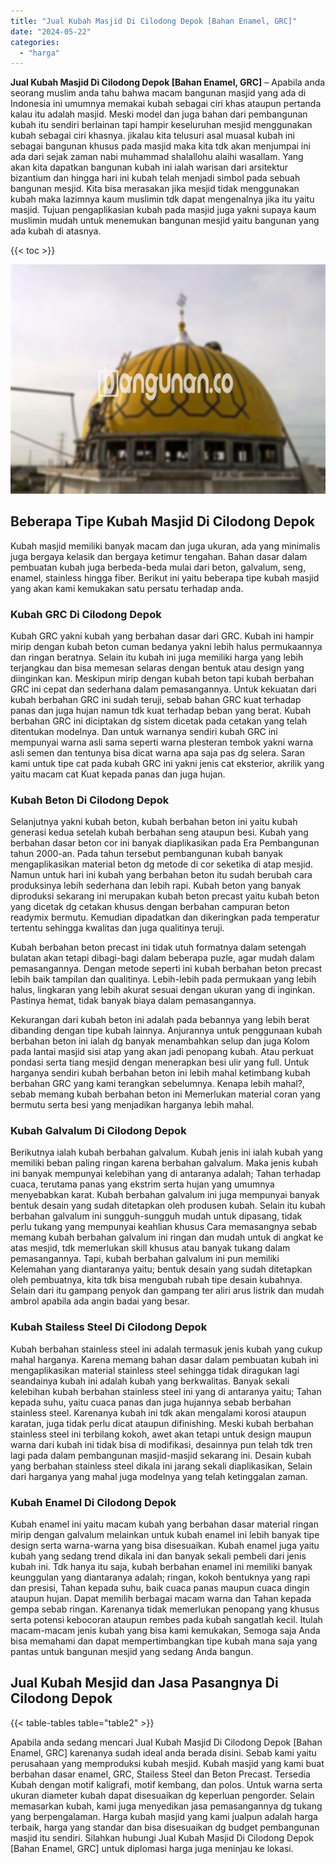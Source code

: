 ```yaml
---
title: "Jual Kubah Masjid Di Cilodong Depok [Bahan Enamel, GRC]"
date: "2024-05-22"
categories: 
  - "harga"
---
```


**Jual Kubah Masjid Di Cilodong Depok \[Bahan Enamel, GRC\]** – Apabila anda seorang muslim anda tahu bahwa macam bangunan masjid yang ada di Indonesia ini umumnya memakai kubah sebagai ciri khas ataupun pertanda kalau itu adalah masjid. Meski model dan juga bahan dari pembangunan kubah itu sendiri berlainan tapi hampir keseluruhan mesjid menggunakan kubah sebagai ciri khasnya. jikalau kita telusuri asal muasal kubah ini sebagai bangunan khusus pada masjid maka kita tdk akan menjumpai ini ada dari sejak zaman nabi muhammad shalallohu alaihi wasallam. Yang akan kita dapatkan bangunan kubah ini ialah warisan dari arsitektur bizantium dan hingga hari ini kubah telah menjadi simbol pada sebuah bangunan mesjid. Kita bisa merasakan jika mesjid tidak menggunakan kubah maka lazimnya kaum muslimin tdk dapat mengenalnya jika itu yaitu masjid. Tujuan pengaplikasian kubah pada masjid juga yakni supaya kaum muslimin mudah untuk menemukan bangunan mesjid yaitu bangunan yang ada kubah di atasnya.

{{< toc >}}

![Jual Kubah Masjid Di Cilodong Depok [Bahan Enamel, GRC]](/images/jual-kubah-masjid-39.png)

## Beberapa Tipe Kubah Masjid Di Cilodong Depok

Kubah masjid memiliki banyak macam dan juga ukuran, ada yang minimalis juga bergaya kelasik dan bergaya ketimur tengahan. Bahan dasar dalam pembuatan kubah juga berbeda-beda mulai dari beton, galvalum, seng, enamel, stainless hingga fiber. Berikut ini yaitu beberapa tipe kubah masjid yang akan kami kemukakan satu persatu terhadap anda.

### Kubah GRC Di Cilodong Depok

Kubah GRC yakni kubah yang berbahan dasar dari GRC. Kubah ini hampir mirip dengan kubah beton cuman bedanya yakni lebih halus permukaannya dan ringan beratnya. Selain itu kubah ini juga memiliki harga yang lebih terjangkau dan bisa memesan selaras dengan bentuk atau design yang diinginkan kan. Meskipun mirip dengan kubah beton tapi kubah berbahan GRC ini cepat dan sederhana dalam pemasangannya. Untuk kekuatan dari kubah berbahan GRC ini sudah teruji, sebab bahan GRC kuat terhadap panas dan juga hujan namun tdk kuat terhadap beban yang berat. Kubah berbahan GRC ini diciptakan dg sistem dicetak pada cetakan yang telah ditentukan modelnya. Dan untuk warnanya sendiri kubah GRC ini mempunyai warna asli sama seperti warna plesteran tembok yakni warna asli semen dan tentunya bisa dicat warna apa saja pas dg selera. Saran kami untuk tipe cat pada kubah GRC ini yakni jenis cat eksterior, akrilik yang yaitu macam cat Kuat kepada panas dan juga hujan.

### Kubah Beton Di Cilodong Depok

Selanjutnya yakni kubah beton, kubah berbahan beton ini yaitu kubah generasi kedua setelah kubah berbahan seng ataupun besi. Kubah yang berbahan dasar beton cor ini banyak diaplikasikan pada Era Pembangunan tahun 2000-an. Pada tahun tersebut pembangunan kubah banyak mengaplikasikan material beton dg metode di cor seketika di atap mesjid. Namun untuk hari ini kubah yang berbahan beton itu sudah berubah cara produksinya lebih sederhana dan lebih rapi. Kubah beton yang banyak diproduksi sekarang ini merupakan kubah beton precast yaitu kubah beton yang dicetak dg cetakan khusus dengan berbahan campuran beton readymix bermutu. Kemudian dipadatkan dan dikeringkan pada temperatur tertentu sehingga kwalitas dan juga qualitinya teruji.

Kubah berbahan beton precast ini tidak utuh formatnya dalam setengah bulatan akan tetapi dibagi-bagi dalam beberapa puzle, agar mudah dalam pemasangannya. Dengan metode seperti ini kubah berbahan beton precast lebih baik tampilan dan qualitinya. Lebih-lebih pada permukaan yang lebih halus, lingkaran yang lebih akurat sesuai dengan ukuran yang di inginkan. Pastinya hemat, tidak banyak biaya dalam pemasangannya.

Kekurangan dari kubah beton ini adalah pada bebannya yang lebih berat dibanding dengan tipe kubah lainnya. Anjurannya untuk penggunaan kubah berbahan beton ini ialah dg banyak menambahkan selup dan juga Kolom pada lantai masjid sisi atap yang akan jadi penopang kubah. Atau perkuat pondasi serta tiang mesjid dengan menerapkan besi ulir yang full. Untuk harganya sendiri kubah berbahan beton ini lebih mahal ketimbang kubah berbahan GRC yang kami terangkan sebelumnya. Kenapa lebih mahal?, sebab memang kubah berbahan beton ini Memerlukan material coran yang bermutu serta besi yang menjadikan harganya lebih mahal.

### Kubah Galvalum Di Cilodong Depok

Berikutnya ialah kubah berbahan galvalum. Kubah jenis ini ialah kubah yang memiliki beban paling ringan karena berbahan galvalum. Maka jenis kubah ini banyak mempunyai kelebihan yang di antaranya adalah; Tahan terhadap cuaca, terutama panas yang ekstrim serta hujan yang umumnya menyebabkan karat. Kubah berbahan galvalum ini juga mempunyai banyak bentuk desain yang sudah ditetapkan oleh produsen kubah. Selain itu kubah berbahan galvalum ini sungguh-sungguh mudah untuk dipasang, tidak perlu tukang yang mempunyai keahlian khusus Cara memasangnya sebab memang kubah berbahan galvalum ini ringan dan mudah untuk di angkat ke atas mesjid, tdk memerlukan skill khusus atau banyak tukang dalam pemasangannya. Tapi, kubah berbahan galvalum ini pun memiliki Kelemahan yang diantaranya yaitu; bentuk desain yang sudah ditetapkan oleh pembuatnya, kita tdk bisa mengubah rubah tipe desain kubahnya. Selain dari itu gampang penyok dan gampang ter aliri arus listrik dan mudah ambrol apabila ada angin badai yang besar.

### Kubah Stailess Steel Di Cilodong Depok

Kubah berbahan stainless steel ini adalah termasuk jenis kubah yang cukup mahal harganya. Karena memang bahan dasar dalam pembuatan kubah ini mengaplikasikan material stainless steel sehingga tidak diragukan lagi seandainya kubah ini adalah kubah yang berkwalitas. Banyak sekali kelebihan kubah berbahan stainless steel ini yang di antaranya yaitu; Tahan kepada suhu, yaitu cuaca panas dan juga hujannya sebab berbahan stainless steel. Karenanya kubah ini tdk akan mengalami korosi ataupun karatan, juga tidak perlu dicat ataupun difinishing. Meski kubah berbahan stainless steel ini terbilang kokoh, awet akan tetapi untuk design maupun warna dari kubah ini tidak bisa di modifikasi, desainnya pun telah tdk tren lagi pada dalam pembangunan masjid-masjid sekarang ini. Desain kubah yang berbahan stainless steel dikala ini jarang sekali diaplikasikan, Selain dari harganya yang mahal juga modelnya yang telah ketinggalan zaman.

### Kubah Enamel Di Cilodong Depok

Kubah enamel ini yaitu macam kubah yang berbahan dasar material ringan mirip dengan galvalum melainkan untuk kubah enamel ini lebih banyak tipe design serta warna-warna yang bisa disesuaikan. Kubah enamel juga yaitu kubah yang sedang trend dikala ini dan banyak sekali pembeli dari jenis kubah ini. Tdk hanya itu saja, kubah berbahan enamel ini memiliki banyak keunggulan yang diantaranya adalah; ringan, kokoh bentuknya yang rapi dan presisi, Tahan kepada suhu, baik cuaca panas maupun cuaca dingin ataupun hujan. Dapat memilih berbagai macam warna dan Tahan kepada gempa sebab ringan. Karenanya tidak memerlukan penopang yang khusus serta potensi kebocoran ataupun rembes pada kubah sangatlah kecil. Itulah macam-macam jenis kubah yang bisa kami kemukakan, Semoga saja Anda bisa memahami dan dapat mempertimbangkan tipe kubah mana saja yang pantas untuk bangunan mesjid yang sedang Anda bangun.

## Jual Kubah Mesjid dan Jasa Pasangnya Di Cilodong Depok

{{< table-tables table="table2" >}}

Apabila anda sedang mencari Jual Kubah Masjid Di Cilodong Depok \[Bahan Enamel, GRC\] karenanya sudah ideal anda berada disini. Sebab kami yaitu perusahaan yang memproduksi kubah mesjid. Kubah masjid yang kami buat berbahan dasar enamel, GRC, Stailess Steel dan Beton Precast. Tersedia Kubah dengan motif kaligrafi, motif kembang, dan polos. Untuk warna serta ukuran diameter kubah dapat disesuaikan dg keperluan pengorder. Selain memasarkan kubah, kami juga menyedikan jasa pemasangannya dg tukang yang berpengalaman. Harga kubah masjid yang kami jualpun adalah harga terbaik, harga yang standar dan bisa disesuaikan dg budget pembangunan masjid itu sendiri. Silahkan hubungi Jual Kubah Masjid Di Cilodong Depok \[Bahan Enamel, GRC\] untuk diplomasi harga juga meninjau ke lokasi.
